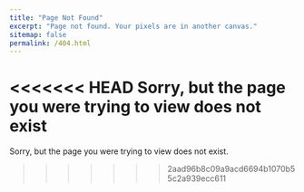 ```yaml
---
title: "Page Not Found"
excerpt: "Page not found. Your pixels are in another canvas."
sitemap: false
permalink: /404.html
---
```

<<<<<<< HEAD
Sorry, but the page you were trying to view does not exist 
=======

Sorry, but the page you were trying to view does not exist.
>>>>>>> 2aad96b8c09a9acd6694b1070b55c2a939ecc611

<script type="text/javascript">
  var GOOG_FIXURL_LANG = 'en';
  var GOOG_FIXURL_SITE = '{{ site.url }}'
</script>

<script type="text/javascript"
  src="https://linkhelp.clients.google.com/tbproxy/lh/wm/fixurl.js">
</script>
